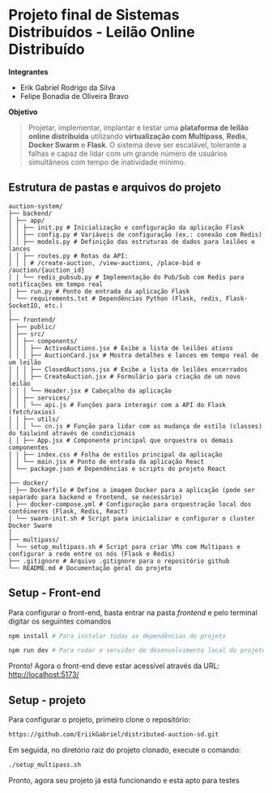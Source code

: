# Projeto final de Sistemas Distribuídos - Leilão Online Distribuído

**Integrantes**

- Erik Gabriel Rodrigo da Silva
- Felipe Bonadia de Oliveira Bravo

**Objetivo**

> Projetar, implementar, implantar e testar uma **plataforma de leilão online distribuída** utilizando **virtualização com Multipass**, **Redis**, **Docker Swarm** e **Flask**. O sistema deve ser escalável, tolerante a falhas e capaz de lidar com um grande número de usuários simultâneos com tempo de inatividade mínimo.

## Estrutura de pastas e arquivos do projeto

```
auction-system/
├── backend/
│ ├── app/
│ │ ├── init.py # Inicialização e configuração da aplicação Flask
│ │ ├── config.py # Variáveis de configuração (ex.: conexão com Redis)
│ │ ├── models.py # Definição das estruturas de dados para leilões e lances
│ │ ├── routes.py # Rotas da API:
│ │ │ # /create-auction, /view-auctions, /place-bid e /auction/{auction_id}
│ │ └── redis_pubsub.py # Implementação do Pub/Sub com Redis para notificações em tempo real
│ ├── run.py # Ponto de entrada da aplicação Flask
│ └── requirements.txt # Dependências Python (Flask, redis, Flask-SocketIO, etc.)
│
├── frontend/
│ ├── public/
│ ├── src/
│ │ ├── components/
│ │ │ ├── ActiveAuctions.jsx # Exibe a lista de leilões ativos
│ │ │ ├── AuctionCard.jsx # Mostra detalhes e lances em tempo real de um leilão
│ │ │ ├── ClosedAuctions.jsx # Exibe a lista de leilões encerrados
│ │ │ ├── CreateAuction.jsx # Formulário para criação de um novo leilão
│ │ │ └── Header.jsx # Cabeçalho da aplicação
│ │ ├── services/
│ │ │ └── api.js # Funções para interagir com a API do Flask (fetch/axios)
│ │ ├── utils/
│ │ │ └── cn.js # Função para lidar com as mudança de estilo (classes) do tailwind através de condicionais
│ │ ├── App.jsx # Componente principal que orquestra os demais componentes
│ │ ├── index.css # Folha de estilos principal da aplicação
│ │ └── main.jsx # Ponto de entrada da aplicação React
│ └── package.json # Dependências e scripts do projeto React
│
├── docker/
│ ├── Dockerfile # Define a imagem Docker para a aplicação (pode ser separado para backend e frontend, se necessário)
│ ├── docker-compose.yml # Configuração para orquestração local dos contêineres (Flask, Redis, React)
│ └── swarm-init.sh # Script para inicializar e configurar o cluster Docker Swarm
│
├── multipass/
│ └── setup_multipass.sh # Script para criar VMs com Multipass e configurar a rede entre os nós (Flask e Redis)
├── .gitignore # Arquivo .gitignore para o repositório github
└── README.md # Documentação geral do projeto
```

## Setup - Front-end

Para configurar o front-end, basta entrar na pasta _frontend_ e pelo terminal digitar os seguintes comandos

```bash
npm install # Para instalar todas as dependências do projeto
```

```bash
npm run dev # Para rodar o servidor de desenvolvimento local do projeto
```

Pronto! Agora o front-end deve estar acessível através da URL: [http://localhost:5173/](http://localhost:5173/)

## Setup - projeto

Para configurar o projeto, primeiro clone o repositório:
```bash
https://github.com/EriikGabriel/distributed-auction-sd.git 
```
Em seguida, no diretório raiz do projeto clonado, execute o comando:
```bash
./setup_multipass.sh
```
Pronto, agora seu projeto já está funcionando e esta apto para testes







